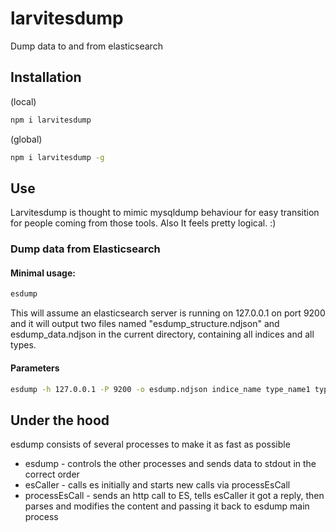 # larvitesdump

Dump data to and from elasticsearch

## Installation

(local)
```bash
npm i larvitesdump
```

(global)
```bash
npm i larvitesdump -g
```

## Use

Larvitesdump is thought to mimic mysqldump behaviour for easy transition for people coming from those tools. Also It feels pretty logical. :)

### Dump data from Elasticsearch

#### Minimal usage:

```bash
esdump
```

This will assume an elasticsearch server is running on 127.0.0.1 on port 9200 and it will output two files named "esdump_structure.ndjson" and esdump_data.ndjson in the current directory, containing all indices and all types.

#### Parameters

```bash
esdump -h 127.0.0.1 -P 9200 -o esdump.ndjson indice_name type_name1 type_name2 ...
```

## Under the hood

esdump consists of several processes to make it as fast as possible

* esdump - controls the other processes and sends data to stdout in the correct order
* esCaller - calls es initially and starts new calls via processEsCall
* processEsCall - sends an http call to ES, tells esCaller it got a reply, then parses and modifies the content and passing it back to esdump main process
